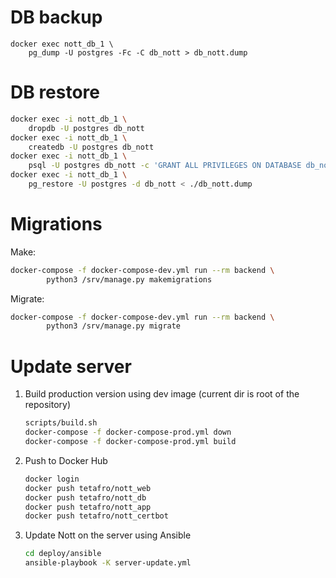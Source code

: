 # DB backup

```
docker exec nott_db_1 \
    pg_dump -U postgres -Fc -C db_nott > db_nott.dump
```

# DB restore

```sh
docker exec -i nott_db_1 \
    dropdb -U postgres db_nott
docker exec -i nott_db_1 \
    createdb -U postgres db_nott
docker exec -i nott_db_1 \
    psql -U postgres db_nott -c 'GRANT ALL PRIVILEGES ON DATABASE db_nott TO pguser;'
docker exec -i nott_db_1 \
    pg_restore -U postgres -d db_nott < ./db_nott.dump
```

# Migrations

Make:
```sh
docker-compose -f docker-compose-dev.yml run --rm backend \
        python3 /srv/manage.py makemigrations
```

Migrate:
```sh
docker-compose -f docker-compose-dev.yml run --rm backend \
        python3 /srv/manage.py migrate
```

# Update server

1. Build production version using dev image (current dir is root of the repository)

    ```sh
    scripts/build.sh
    docker-compose -f docker-compose-prod.yml down
    docker-compose -f docker-compose-prod.yml build
    ```

2. Push to Docker Hub

    ```sh
    docker login
    docker push tetafro/nott_web
    docker push tetafro/nott_db
    docker push tetafro/nott_app
    docker push tetafro/nott_certbot
    ```

3. Update Nott on the server using Ansible

    ```sh
    cd deploy/ansible
    ansible-playbook -K server-update.yml
    ```
